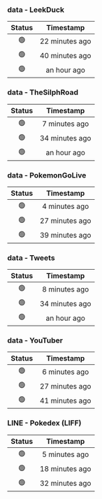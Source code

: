 ### data - LeekDuck
| Status | Timestamp |
|:------:|:---------:|
| 🟢 | 22 minutes ago |
| 🟢 | 40 minutes ago |
| 🟢 | an hour ago |

### data - TheSilphRoad
| Status | Timestamp |
|:------:|:---------:|
| 🟢 | 7 minutes ago |
| 🟢 | 34 minutes ago |
| 🟢 | an hour ago |

### data - PokemonGoLive
| Status | Timestamp |
|:------:|:---------:|
| 🟢 | 4 minutes ago |
| 🟢 | 27 minutes ago |
| 🟢 | 39 minutes ago |

### data - Tweets
| Status | Timestamp |
|:------:|:---------:|
| 🟢 | 8 minutes ago |
| 🟢 | 34 minutes ago |
| 🟢 | an hour ago |

### data - YouTuber
| Status | Timestamp |
|:------:|:---------:|
| 🟢 | 6 minutes ago |
| 🟢 | 27 minutes ago |
| 🟢 | 41 minutes ago |

### LINE - Pokedex (LIFF)
| Status | Timestamp |
|:------:|:---------:|
| 🟢 | 5 minutes ago |
| 🟢 | 18 minutes ago |
| 🟢 | 32 minutes ago |

